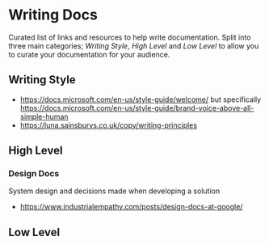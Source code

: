 # Writing Docs
Curated list of links and resources to help write documentation. Split into three main categories; *Writing Style*, *High Level* and *Low Level* to allow you to curate your documentation for your audience.

## Writing Style
- https://docs.microsoft.com/en-us/style-guide/welcome/ but specifically https://docs.microsoft.com/en-us/style-guide/brand-voice-above-all-simple-human
- https://luna.sainsburys.co.uk/copy/writing-principles

## High Level 

### Design Docs
System design and decisions made when developing a solution 
- https://www.industrialempathy.com/posts/design-docs-at-google/

## Low Level
